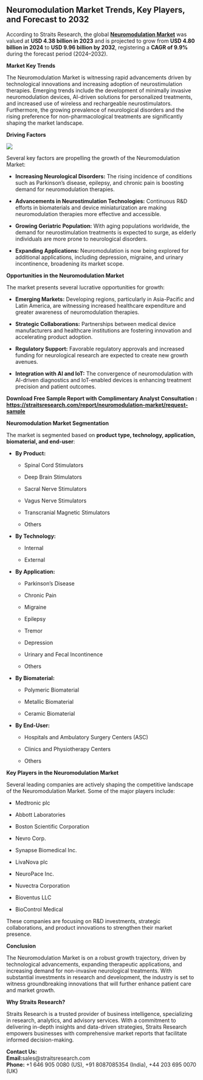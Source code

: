 <h2 data-pm-slice="">Neuromodulation Market Trends, Key Players, and Forecast to 2032</h2>
<p data-pm-slice="">According to Straits Research, the global <strong><a href="https://straitsresearch.com/report/neuromodulation-market">Neuromodulation Market</a></strong>&nbsp;was valued at <strong>USD 4.38 billion in 2023</strong> and is projected to grow from <strong>USD 4.80 billion in 2024</strong> to <strong>USD 9.96 billion by 2032</strong>, registering a <strong>CAGR of 9.9%</strong> during the forecast period (2024&ndash;2032).</p>
<p><strong>Market Key Trends</strong></p>
<p>The Neuromodulation Market is witnessing rapid advancements driven by technological innovations and increasing adoption of neurostimulation therapies. Emerging trends include the development of minimally invasive neuromodulation devices, AI-driven solutions for personalized treatments, and increased use of wireless and rechargeable neurostimulators. Furthermore, the growing prevalence of neurological disorders and the rising preference for non-pharmacological treatments are significantly shaping the market landscape.</p>
<p><strong>Driving Factors</strong></p>
<img src="https://pub-8f228730ceb04de0846c1c7f9b7b5299.r2.dev/images/XVBVNrhTENUi2Uy4.jpg">
<p>Several key factors are propelling the growth of the Neuromodulation Market:</p>
<ul data-spread="">
<li>
<p><strong>Increasing Neurological Disorders:</strong> The rising incidence of conditions such as Parkinson&rsquo;s disease, epilepsy, and chronic pain is boosting demand for neuromodulation therapies.</p>
</li>
<li>
<p><strong>Advancements in Neurostimulation Technologies:</strong> Continuous R&amp;D efforts in biomaterials and device miniaturization are making neuromodulation therapies more effective and accessible.</p>
</li>
<li>
<p><strong>Growing Geriatric Population:</strong> With aging populations worldwide, the demand for neurostimulation treatments is expected to surge, as elderly individuals are more prone to neurological disorders.</p>
</li>
<li>
<p><strong>Expanding Applications:</strong> Neuromodulation is now being explored for additional applications, including depression, migraine, and urinary incontinence, broadening its market scope.</p>
</li>
</ul>
<p><strong>Opportunities in the Neuromodulation Market</strong></p>
<p>The market presents several lucrative opportunities for growth:</p>
<ul data-spread="">
<li>
<p><strong>Emerging Markets:</strong> Developing regions, particularly in Asia-Pacific and Latin America, are witnessing increased healthcare expenditure and greater awareness of neuromodulation therapies.</p>
</li>
<li>
<p><strong>Strategic Collaborations:</strong> Partnerships between medical device manufacturers and healthcare institutions are fostering innovation and accelerating product adoption.</p>
</li>
<li>
<p><strong>Regulatory Support:</strong> Favorable regulatory approvals and increased funding for neurological research are expected to create new growth avenues.</p>
</li>
<li>
<p><strong>Integration with AI and IoT:</strong> The convergence of neuromodulation with AI-driven diagnostics and IoT-enabled devices is enhancing treatment precision and patient outcomes.</p>
</li>
</ul>
<p><strong>Download Free Sample Report with&nbsp;Complimentary Analyst Consultation : <a href="https://straitsresearch.com/report/neuromodulation-market/request-sample">https://straitsresearch.com/report/neuromodulation-market/request-sample</a><br /></strong></p>
<p><strong>Neuromodulation Market Segmentation</strong></p>
<p>The market is segmented based on <strong>product type, technology, application, biomaterial, and end-user</strong>:</p>
<ul data-spread="">
<li>
<p><strong>By Product:</strong></p>
<ul data-spread="">
<li>
<p>Spinal Cord Stimulators</p>
</li>
<li>
<p>Deep Brain Stimulators</p>
</li>
<li>
<p>Sacral Nerve Stimulators</p>
</li>
<li>
<p>Vagus Nerve Stimulators</p>
</li>
<li>
<p>Transcranial Magnetic Stimulators</p>
</li>
<li>
<p>Others</p>
</li>
</ul>
</li>
<li>
<p><strong>By Technology:</strong></p>
<ul data-spread="">
<li>
<p>Internal</p>
</li>
<li>
<p>External</p>
</li>
</ul>
</li>
<li>
<p><strong>By Application:</strong></p>
<ul data-spread="">
<li>
<p>Parkinson&rsquo;s Disease</p>
</li>
<li>
<p>Chronic Pain</p>
</li>
<li>
<p>Migraine</p>
</li>
<li>
<p>Epilepsy</p>
</li>
<li>
<p>Tremor</p>
</li>
<li>
<p>Depression</p>
</li>
<li>
<p>Urinary and Fecal Incontinence</p>
</li>
<li>
<p>Others</p>
</li>
</ul>
</li>
<li>
<p><strong>By Biomaterial:</strong></p>
<ul data-spread="">
<li>
<p>Polymeric Biomaterial</p>
</li>
<li>
<p>Metallic Biomaterial</p>
</li>
<li>
<p>Ceramic Biomaterial</p>
</li>
</ul>
</li>
<li>
<p><strong>By End-User:</strong></p>
<ul data-spread="">
<li>
<p>Hospitals and Ambulatory Surgery Centers (ASC)</p>
</li>
<li>
<p>Clinics and Physiotherapy Centers</p>
</li>
<li>
<p>Others</p>
</li>
</ul>
</li>
</ul>
<p><strong>Key Players in the Neuromodulation Market</strong></p>
<p>Several leading companies are actively shaping the competitive landscape of the Neuromodulation Market. Some of the major players include:</p>
<ul data-spread="">
<li>
<p>Medtronic plc</p>
</li>
<li>
<p>Abbott Laboratories</p>
</li>
<li>
<p>Boston Scientific Corporation</p>
</li>
<li>
<p>Nevro Corp.</p>
</li>
<li>
<p>Synapse Biomedical Inc.</p>
</li>
<li>
<p>LivaNova plc</p>
</li>
<li>
<p>NeuroPace Inc.</p>
</li>
<li>
<p>Nuvectra Corporation</p>
</li>
<li>
<p>Bioventus LLC</p>
</li>
<li>
<p>BioControl Medical</p>
</li>
</ul>
<p>These companies are focusing on R&amp;D investments, strategic collaborations, and product innovations to strengthen their market presence.</p>
<p><strong>Conclusion</strong></p>
<p>The Neuromodulation Market is on a robust growth trajectory, driven by technological advancements, expanding therapeutic applications, and increasing demand for non-invasive neurological treatments. With substantial investments in research and development, the industry is set to witness groundbreaking innovations that will further enhance patient care and market growth.</p>
<p><strong>Why Straits Research?</strong></p>
<p>Straits Research is a trusted provider of business intelligence, specializing in research, analytics, and advisory services. With a commitment to delivering in-depth insights and data-driven strategies, Straits Research empowers businesses with comprehensive market reports that facilitate informed decision-making.</p>
<p><strong>Contact Us:</strong><br /><strong>Email:</strong><a>sales@straitsresearch.com</a><br /><strong>Phone:</strong> +1 646 905 0080 (US), +91 8087085354 (India), +44 203 695 0070 (UK)</p>
